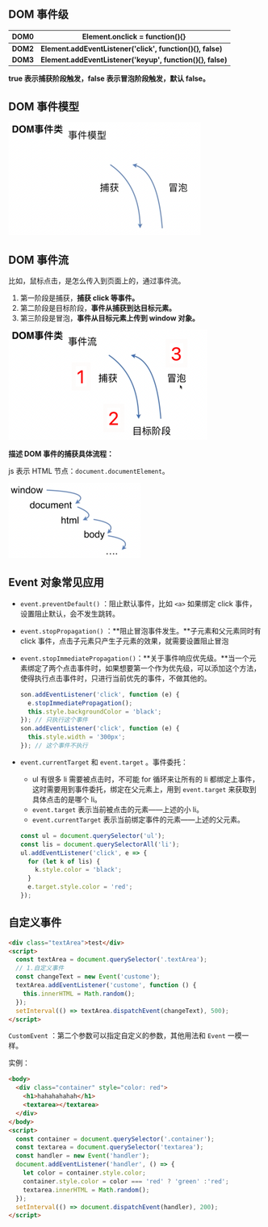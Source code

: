 ## DOM 事件级

| DOM0     | Element.onclick = function(){}                             |
| -------- | ---------------------------------------------------------- |
| **DOM2** | **Element.addEventListener('click', function(){}, false)** |
| **DOM3** | **Element.addEventListener('keyup', function(){}, false)** |

**true 表示捕获阶段触发，false 表示冒泡阶段触发，默认 false。**

## DOM 事件模型

<img src="images/截屏2021-02-01 下午7.08.56.png" alt="截屏2021-02-01 下午7.08.56" style="zoom:50%;" />

## DOM 事件流

比如，鼠标点击，是怎么传入到页面上的，通过事件流。

1. 第一阶段是捕获，**捕获 click 等事件。**
2. 第二阶段是目标阶段，**事件从捕获到达目标元素。**
3. 第三阶段是冒泡，**事件从目标元素上传到 window 对象。**

<img src="images/image-20210201191231184.png" alt="image-20210201191231184" style="zoom:50%;" />

**描述 DOM 事件的捕获具体流程：**

js 表示 HTML 节点：`document.documentElement`。

<img src="images/截屏2021-02-01 下午7.18.44.png" alt="截屏2021-02-01 下午7.18.44" style="zoom:50%;" />



## Event 对象常见应用

- `event.preventDefault()` ：阻止默认事件，比如 `<a>` 如果绑定 click 事件，设置阻止默认，会不发生跳转。

- `event.stopPropagation()` ：**阻止冒泡事件发生。**子元素和父元素同时有 click 事件，点击子元素只产生子元素的效果，就需要设置阻止冒泡

- `event.stopImmediatePropagation()`：**关于事件响应优先级。**当一个元素绑定了两个点击事件时，如果想要第一个作为优先级，可以添加这个方法，使得执行点击事件时，只进行当前优先的事件，不做其他的。

  ```js
  son.addEventListener('click', function (e) {
    e.stopImmediatePropagation();
    this.style.backgroundColor = 'black';
  }); // 只执行这个事件
  son.addEventListener('click', function (e) {
    this.style.width = '300px';
  }); // 这个事件不执行
  ```

- `event.currentTarget` 和 `event.target` 。事件委托：

  - ul 有很多 li 需要被点击时，不可能 for 循环来让所有的 li 都绑定上事件，这时需要用到事件委托，绑定在父元素上，用到 `event.target` 来获取到具体点击的是哪个 li。
  -  `event.target` 表示当前被点击的元素——上述的小 li。
  - `event.currentTarget` 表示当前绑定事件的元素——上述的父元素。

  ```js
  const ul = document.querySelector('ul');
  const lis = document.querySelectorAll('li');
  ul.addEventListener('click', e => {
    for (let k of lis) {
      k.style.color = 'black';
    }
    e.target.style.color = 'red';
  });
  ```



## 自定义事件

```html
<div class="textArea">test</div>
<script>
  const textArea = document.querySelector('.textArea');
  // 1.自定义事件
  const changeText = new Event('custome');
  textArea.addEventListener('custome', function () {
    this.innerHTML = Math.random();
  });
  setInterval(() => textArea.dispatchEvent(changeText), 500);
</script>
```

`CustomEvent` ：第二个参数可以指定自定义的参数，其他用法和 `Event` 一模一样。

实例：

```html
<body>
  <div class="container" style="color: red">
    <h1>hahahahahah</h1>
    <textarea></textarea>
  </div>
</body>
<script>
  const container = document.querySelector('.container');
  const textarea = document.querySelector('textarea');
  const handler = new Event('handler');
  document.addEventListener('handler', () => {
    let color = container.style.color;
    container.style.color = color === 'red' ? 'green' :'red';
    textarea.innerHTML = Math.random();
  });
  setInterval(() => document.dispatchEvent(handler), 200);
</script>
```

















